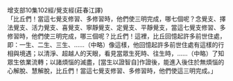 增支部10集102經/覺支經(莊春江譯)  
「比丘們！當這七覺支修習、多修習時，他們使三明完成，哪七個呢？念覺支、擇法覺支、活力覺支、喜覺支、寧靜覺支、定覺支、平靜覺支，當這七覺支修習、多修習時，他們使三明完成，哪三個呢？比丘們！這裡，比丘回憶起許多前世住處，即：一生、二生、三生、……（中略）像這樣，他回憶起許多前世住處有這樣的行相與境遇；以清淨、超越人的天眼，看見當眾生死時、往生時，……（中略）了知眾生依業流轉；以諸煩惱的滅盡，[當生以證智自]作證後，能進入後住於無煩惱的心解脫、慧解脫，比丘們！當這七覺支修習、多修習時，他們使這三明完成。」  
  
  
